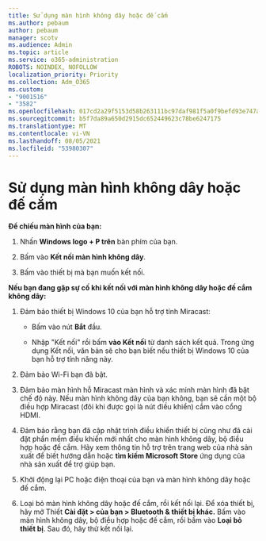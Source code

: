 ```yaml
---
title: Sử dụng màn hình không dây hoặc đế cắm
ms.author: pebaum
author: pebaum
manager: scotv
ms.audience: Admin
ms.topic: article
ms.service: o365-administration
ROBOTS: NOINDEX, NOFOLLOW
localization_priority: Priority
ms.collection: Adm_O365
ms.custom:
- "9001516"
- "3582"
ms.openlocfilehash: 017cd2a29f5153d58b263111bc97daf981f5a0f9befd93e747a06c7e22f01cd7
ms.sourcegitcommit: b5f7da89a650d2915dc652449623c78be6247175
ms.translationtype: MT
ms.contentlocale: vi-VN
ms.lasthandoff: 08/05/2021
ms.locfileid: "53980307"
---
```

# <a name="use-wireless-displays-or-docks"></a>Sử dụng màn hình không dây hoặc đế cắm

**Để chiếu màn hình của bạn:**

1. Nhấn **Windows logo + P trên** bàn phím của bạn.

2. Bấm vào **Kết nối màn hình không dây**.

3. Bấm vào thiết bị mà bạn muốn kết nối.

**Nếu bạn đang gặp sự cố khi kết nối với màn hình không dây hoặc đế cắm không dây:**

1. Đảm bảo thiết bị Windows 10 của bạn hỗ trợ tính Miracast: 

    - Bấm vào nút **Bắt** đầu.
    
    - Nhập "Kết nối" rồi bấm **vào Kết nối** từ danh sách kết quả. Trong ứng dụng Kết nối, văn bản sẽ cho bạn biết nếu thiết bị Windows 10 của bạn hỗ trợ tính năng này. 

2. Đảm bảo Wi-Fi bạn đã bật. 

3. Đảm bảo màn hình hỗ Miracast màn hình và xác minh màn hình đã bật chế độ này. Nếu màn hình không dây của bạn không, bạn sẽ cần một bộ điều hợp Miracast (đôi khi được gọi là nút điều khiển) cắm vào cổng HDMI.

4. Đảm bảo rằng bạn đã cập nhật trình điều khiển thiết bị cũng như đã cài đặt phần mềm điều khiển mới nhất cho màn hình không dây, bộ điều hợp hoặc đế cắm. Hãy xem thông tin hỗ trợ trên trang web của nhà sản xuất để biết hướng dẫn hoặc **tìm kiếm Microsoft Store** ứng dụng của nhà sản xuất để trợ giúp bạn.

5. Khởi động lại PC hoặc điện thoại của bạn và màn hình không dây hoặc đế cắm.

6. Loại bỏ màn hình không dây hoặc đế cắm, rồi kết nối lại. Để xóa thiết bị, hãy mở Thiết **Cài đặt > của bạn > Bluetooth & thiết bị khác.** Bấm vào màn hình không dây, bộ điều hợp hoặc đế cắm, rồi bấm vào **Loại bỏ thiết bị**. Sau đó, hãy thử kết nối lại.
